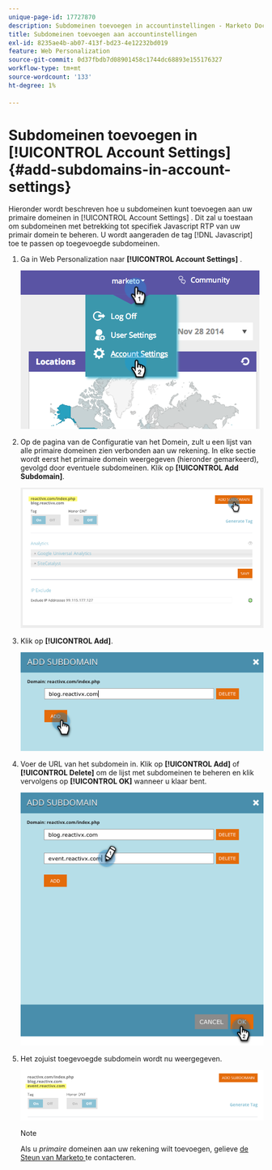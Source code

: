 ```yaml
---
unique-page-id: 17727870
description: Subdomeinen toevoegen in accountinstellingen - Marketo Docs - Productdocumentatie
title: Subdomeinen toevoegen aan accountinstellingen
exl-id: 8235ae4b-ab07-413f-bd23-4e12232bd019
feature: Web Personalization
source-git-commit: 0d37fbdb7d08901458c1744dc68893e155176327
workflow-type: tm+mt
source-wordcount: '133'
ht-degree: 1%

---
```


# Subdomeinen toevoegen in [!UICONTROL Account Settings] {#add-subdomains-in-account-settings}

Hieronder wordt beschreven hoe u subdomeinen kunt toevoegen aan uw primaire domeinen in [!UICONTROL Account Settings] . Dit zal u toestaan om subdomeinen met betrekking tot specifiek Javascript RTP van uw primair domein te beheren. U wordt aangeraden de tag [!DNL Javascript] toe te passen op toegevoegde subdomeinen.

1. Ga in Web Personalization naar **[!UICONTROL Account Settings]** .

   ![](assets/image2014-12-1-23-3-12.png)

1. Op de pagina van de Configuratie van het Domein, zult u een lijst van alle primaire domeinen zien verbonden aan uw rekening. In elke sectie wordt eerst het primaire domein weergegeven (hieronder gemarkeerd), gevolgd door eventuele subdomeinen. Klik op **[!UICONTROL Add Subdomain]**.

   ![](assets/highlightprimary2.png)

1. Klik op **[!UICONTROL Add]**.

   ![](assets/add.png)

1. Voer de URL van het subdomein in. Klik op **[!UICONTROL Add]** of **[!UICONTROL Delete]** om de lijst met subdomeinen te beheren en klik vervolgens op **[!UICONTROL OK]** wanneer u klaar bent.

   ![](assets/newsubdomain.png)

1. Het zojuist toegevoegde subdomein wordt nu weergegeven.

   ![](assets/finalnew.png)

   >[!NOTE]
   >
   >Als u _primaire_ domeinen aan uw rekening wilt toevoegen, gelieve [ de Steun van Marketo ](https://nation.marketo.com/t5/Support/ct-p/Support) te contacteren.
